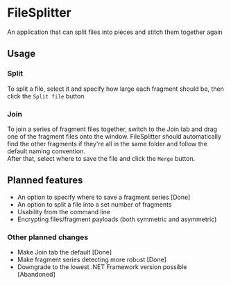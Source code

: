 # FileSplitter
 An application that can split files into pieces and stitch them together again

## Usage
### Split
To split a file, select it and specify how large each fragment should be, then click the `Split file` button

### Join
To join a series of fragment files together, switch to the Join tab and drag one of the fragment files onto the window. FileSplitter should automatically find the other fragments if they're all in the same folder and follow the default naming convention.  
After that, select where to save the file and click the `Merge` button.

## Planned features
* An option to specify where to save a fragment series [Done]
* An option to split a file into a set number of fragments
* Usability from the command line
* Encrypting files/fragment payloads (both symmetric and asymmetric)

### Other planned changes
* Make Join tab the default [Done]
* Make fragment series detecting more robust [Done]
* Downgrade to the lowest .NET Framework version possible [Abandoned]